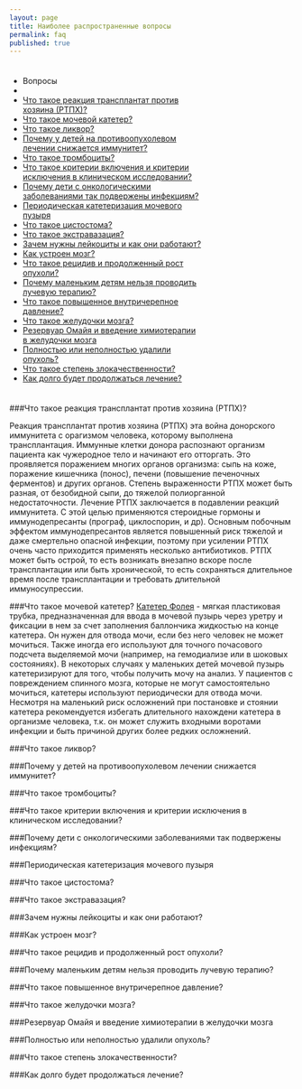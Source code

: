 ```yaml
---
layout: page
title: Наиболее распространенные вопросы
permalink: faq
published: true
---
```


<div class="well span4" style="max-width: 340px; padding: 8px 0;">
<ul class="nav nav-list">
  <li class="nav-header">Вопросы</li>
  <li class="divider"></li>
  <li><a href="#rtph">Что такое реакция трансплантат против хозяина (РТПХ)?</a></li>
  <li><a href="#">Что такое мочевой катетер?</a></li>
  <li><a href="#">Что такое ликвор?</a></li>
  <li><a href="#">Почему у детей на противоопухолевом лечении снижается иммунитет?</a></li>
  <li><a href="#">Что такое тромбоциты?</a></li>
  <li><a href="#">Что такое критерии включения и критерии исключения в клиническом исследовании?</a></li>
  <li><a href="#">Почему дети с онкологическими заболеваниями так подвержены инфекциям?</a></li>
  <li><a href="#">Периодическая катетеризация мочевого пузыря</a></li>
  <li><a href="#">Что такое цистостома?</a></li>
  <li><a href="#">Что такое экстравазация?</a></li>
  <li><a href="#">Зачем нужны лейкоциты и как они работают?</a></li>
  <li><a href="#">Как устроен мозг?</a></li>
  <li><a href="#">Что такое рецидив и продолженный рост опухоли?</a></li>
  <li><a href="#">Почему маленьким детям нельзя проводить лучевую терапию?</a></li>
  <li><a href="#">Что такое повышенное внутричерепное давление?</a></li>
  <li><a href="#">Что такое желудочки мозга?</a></li>
  <li><a href="#">Резервуар Омайя и введение химиотерапии в желудочки мозга</a></li>
  <li><a href="#">Полностью или неполностью удалили опухоль?</a></li>
  <li><a href="#">Что такое степень злокачественности?</a></li>
  <li><a href="#">Как долго будет продолжаться лечение?</a></li>
</ul>
</div>

<a name="rtph"></a>
###Что такое реакция трансплантат против хозяина (РТПХ)?

Реакция трансплантат против хозяина (РТПХ) эта война донорского иммунитета с орагизмом человека, которому выполнена трансплантация. Иммунные клетки донора распознают организм пациента как чужеродное тело и начинают его отторгать. Это проявляется поражением многих органов организма: сыпь на коже, поражение кишечника (понос), печени (повышение печеночных ферментов) и других органов. Степень выраженности РТПХ может быть разная, от безобидной сыпи, до тяжелой полиорганной недостаточности. Лечение РТПХ заключается в подавлении реакций иммунитета. С этой целью применяются стероидные гормоны и иммунодепресанты (програф, циклоспорин, и др). Основным побочным эффектом иммунодепресантов является повышенный риск тяжелой и даже смертельно опасной инфекции, поэтому при усилении РТПХ очень часто приходится применять несколько антибиотиков. РТПХ может быть острой, то есть возникать внезапно вскоре после трансплантации или быть хронической, то есть сохраняться длительное время после трансплантации и требовать длительной иммуносупрессии.

<a name="rtph"></a>
###Что такое мочевой катетер?
[Катетер Фолея](http://adam.about.com/encyclopedia/Bladder-catheterization-male.htm) - мягкая пластиковая трубка, предназначенная для ввода в мочевой пузырь через уретру и фиксации в нем за счет заполнения баллончика жидкостью на конце катетера. Он нужен для отвода мочи, если без него человек не может мочиться. Также иногда его используют для точного почасового подсчета выделяемой мочи (например, на гемодиализе или в шоковых состояниях). В некоторых случаях у маленьких детей мочевой пузырь катетеризируют для того, чтобы получить мочу на анализ. У пациентов с повреждением спинного мозга, которые не могут самостоятельно мочиться, катетеры используют периодически для отвода мочи. Несмотря на маленький риск осложнений при постановке и стоянии катетера рекомендуется избегать длительного нахождени катетера в организме человека, т.к. он может служить входными воротами инфекции и быть причиной других более редких осложнений.

<a name="rtph"></a>
###Что такое ликвор?
<a name="rtph"></a>

###Почему у детей на противоопухолевом лечении снижается иммунитет?
<a name="rtph"></a>

###Что такое тромбоциты?
<a name="rtph"></a>

###Что такое критерии включения и критерии исключения в клиническом исследовании?
<a name="rtph"></a>

###Почему дети с онкологическими заболеваниями так подвержены инфекциям?
<a name="rtph"></a>

###Периодическая катетеризация мочевого пузыря
<a name="rtph"></a>

###Что такое цистостома?
<a name="rtph"></a>

###Что такое экстравазация?
<a name="rtph"></a>

###Зачем нужны лейкоциты и как они работают?
<a name="rtph"></a>

###Как устроен мозг?
<a name="rtph"></a>

###Что такое рецидив и продолженный рост опухоли?
<a name="rtph"></a>

###Почему маленьким детям нельзя проводить лучевую терапию?
<a name="rtph"></a>

###Что такое повышенное внутричерепное давление?
<a name="rtph"></a>

###Что такое желудочки мозга?
<a name="rtph"></a>

###Резервуар Омайя и введение химиотерапии в желудочки мозга
<a name="rtph"></a>

###Полностью или неполностью удалили опухоль?
<a name="rtph"></a>

###Что такое степень злокачественности?
<a name="rtph"></a>

###Как долго будет продолжаться лечение?